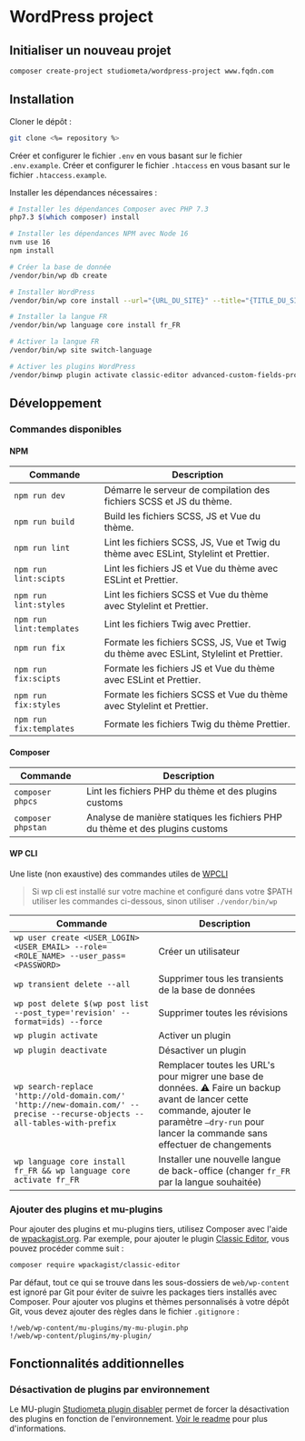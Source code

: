 # WordPress project

## Initialiser un nouveau projet 
```bash
composer create-project studiometa/wordpress-project www.fqdn.com
```

## Installation

Cloner le dépôt :

```bash
git clone <%= repository %>
```

Créer et configurer le fichier `.env` en vous basant sur le fichier `.env.example`.
Créer et configurer le fichier `.htaccess` en vous basant sur le fichier `.htaccess.example`.

Installer les dépendances nécessaires :

```bash
# Installer les dépendances Composer avec PHP 7.3
php7.3 $(which composer) install

# Installer les dépendances NPM avec Node 16
nvm use 16
npm install

# Créer la base de donnée
/vendor/bin/wp db create 

# Installer WordPress 
/vendor/bin/wp core install --url="{URL_DU_SITE}" --title="{TITLE_DU_SITE}" --admin_user="{ADMIN_USER}" --admin_email="{ADMIN_EMAIL}"

# Installer la langue FR
/vendor/bin/wp language core install fr_FR

# Activer la langue FR
/vendor/bin/wp site switch-language

# Activer les plugins WordPress
/vendor/binwp plugin activate classic-editor advanced-custom-fields-pro seo-by-rank-math
```

## Développement

### Commandes disponibles

#### NPM

| Commande | Description |
|-|-|
| `npm run dev` | Démarre le serveur de compilation des fichiers SCSS et JS du thème. |
| `npm run build` | Build les fichiers SCSS, JS et Vue du thème. |
| `npm run lint` | Lint les fichiers SCSS, JS, Vue et Twig du thème avec ESLint, Stylelint et Prettier. |
| `npm run lint:scipts` | Lint les fichiers JS et Vue du thème avec ESLint et Prettier. |
| `npm run lint:styles` | Lint les fichiers SCSS et Vue du thème avec Stylelint et Prettier. |
| `npm run lint:templates` | Lint les fichiers Twig avec Prettier. |
| `npm run fix` | Formate les fichiers SCSS, JS, Vue et Twig du thème avec ESLint, Stylelint et Prettier. |
| `npm run fix:scipts` | Formate les fichiers JS et Vue du thème avec ESLint et Prettier. |
| `npm run fix:styles` | Formate les fichiers SCSS et Vue du thème avec Stylelint et Prettier. |
| `npm run fix:templates` | Formate les fichiers Twig du thème Prettier. |


#### Composer

| Commande | Description |
|-|-|
| `composer phpcs` | Lint les fichiers PHP du thème et des plugins customs |
| `composer phpstan` | Analyse de manière statiques les fichiers PHP du thème et des plugins customs |


#### WP CLI

Une liste (non exaustive) des commandes utiles de [WPCLI](https://wp-cli.org/fr/)

> Si wp cli est installé sur votre machine et configuré dans votre $PATH utiliser les commandes ci-dessous, sinon utiliser `./vendor/bin/wp` 

| Commande | Description |
|-|-|
| `wp user create <USER_LOGIN> <USER_EMAIL> --role=<ROLE_NAME> --user_pass=<PASSWORD>` | Créer un utilisateur |
| `wp transient delete --all` | Supprimer tous les transients de la base de données |
| `wp post delete $(wp post list --post_type='revision' --format=ids) --force` | Supprimer toutes les révisions |
| `wp plugin activate` | Activer un plugin |
| `wp plugin deactivate` | Désactiver un plugin |
| `wp search-replace 'http://old-domain.com/' 'http://new-domain.com/' --precise --recurse-objects --all-tables-with-prefix` | Remplacer toutes les URL's pour migrer une base de données. ⚠ Faire un backup avant de lancer cette commande, ajouter le paramètre `–dry-run` pour lancer la commande sans effectuer de changements |
| `wp language core install fr_FR && wp language core activate fr_FR` | Installer une nouvelle langue de back-office (changer `fr_FR` par la langue souhaitée) |


### Ajouter des plugins et mu-plugins

Pour ajouter des plugins et mu-plugins tiers, utilisez Composer avec l'aide de [wpackagist.org](https://wpackagist.org/). Par exemple, pour ajouter le plugin [Classic Editor](), vous pouvez procéder comme suit :

```bash
composer require wpackagist/classic-editor
```

Par défaut, tout ce qui se trouve dans les sous-dossiers de `web/wp-content` est ignoré par Git pour éviter de suivre les packages tiers installés avec Composer. Pour ajouter vos plugins et thèmes personnalisés à votre dépôt Git, vous devez ajouter des règles dans le fichier `.gitignore` :

```
!/web/wp-content/mu-plugins/my-mu-plugin.php
!/web/wp-content/plugins/my-plugin/
```

## Fonctionnalités additionnelles

### Désactivation de plugins par environnement

Le MU-plugin [Studiometa plugin disabler](./web/wp-content/mu-plugins/studiometa-plugin-disabler/README.md) permet de forcer la désactivation des plugins en fonction de l'environnement. [Voir le readme](./web/wp-content/mu-plugins/studiometa-plugin-disabler/README.md) pour plus d'informations.
